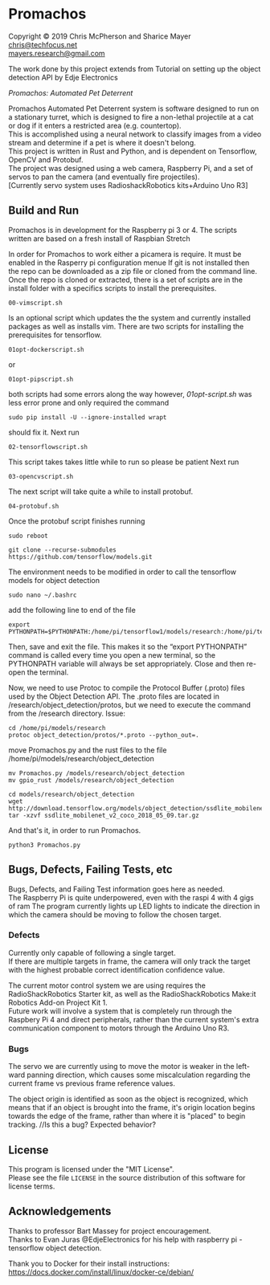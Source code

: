 # Promachos

Copyright © 2019 Chris McPherson and Sharice Mayer  
chris@techfocus.net  
mayers.research@gmail.com  

The work done by this project extends from Tutorial on setting up the object detection API by Edje Electronics 

_Promachos: Automated Pet Deterrent_ 

Promachos Automated Pet Deterrent system is software designed to run on
a stationary turret, which is designed to fire a non-lethal projectile at a cat or dog 
if it enters a restricted area (e.g. countertop).  
This is accomplished using a neural network to classify images
from a video stream and determine if a pet is where it doesn't belong.  
This project is written in Rust and Python, and is dependent on Tensorflow, OpenCV and Protobuf.  
The project was designed using a web camera, Raspberry Pi, 
and a set of servos to pan the camera (and eventually fire projectiles).  
[Currently servo system uses RadioshackRobotics kits+Arduino Uno R3]

## Build and Run  
Promachos is in development for the Raspberry pi 3 or 4. 
The scripts written are based on a fresh install of Raspbian Stretch

In order for Promachos to work either a picamera is require. It must be enabled in the Rasperry pi configuration menue
If git is not installed then the repo can be downloaded as a zip file or cloned from the command line. Once the repo is cloned or extracted, there is a set of scripts are in the install folder with a specifics scripts to install the prerequisites. 

```
00-vimscript.sh
```
Is an optional script which updates the the system and currently installed packages as well as installs vim. There are two scripts for installing the prerequisites for tensorflow. 
```
01opt-dockerscript.sh
```
or 
```
01opt-pipscript.sh
```
both scripts had some errors along the way however, *01opt-script.sh* was less error prone and only required the command
```
sudo pip install -U --ignore-installed wrapt
```
should fix it.
Next run 
```
02-tensorflowscript.sh
```
This script takes takes little while to run so please be patient
Next run 
```
03-opencvscript.sh
```
The next script will take quite a while to install protobuf. 
```
04-protobuf.sh
```
Once the protobuf script finishes running
```
sudo reboot
```
```
git clone --recurse-submodules https://github.com/tensorflow/models.git
```
The environment needs to be modified in order to call the tensorflow models for object detection
```
sudo nano ~/.bashrc
```
add the following line to end of the file
```
export PYTHONPATH=$PYTHONPATH:/home/pi/tensorflow1/models/research:/home/pi/tensorflow1/models/research/slim
```
Then, save and exit the file. This makes it so the “export PYTHONPATH” command is called every time you open a new terminal, so the PYTHONPATH variable will always be set appropriately. Close and then re-open the terminal.

Now, we need to use Protoc to compile the Protocol Buffer (.proto) files used by the Object Detection API. The .proto files are located in /research/object_detection/protos, but we need to execute the command from the /research directory. Issue:

```
cd /home/pi/models/research
protoc object_detection/protos/*.proto --python_out=.
```

move Promachos.py and the rust files to the file /home/pi/models/research/object_detection
```
mv Promachos.py /models/research/object_detection
mv gpio_rust /models/research/object_detection
```

```
cd models/research/object_detection
wget http://download.tensorflow.org/models/object_detection/ssdlite_mobilenet_v2_coco_2018_05_09.tar.gz
tar -xzvf ssdlite_mobilenet_v2_coco_2018_05_09.tar.gz
```

And that's it, in order to run Promachos.
```
python3 Promachos.py
```

## Bugs, Defects, Failing Tests, etc  

Bugs, Defects, and Failing Test information goes here as needed.  
The Raspberry Pi is quite underpowered, even with the raspi 4 with 4 gigs of ram
The program currently lights up LED lights to indicate
the direction in which the camera should be moving to 
follow the chosen target.  

### Defects    
Currently only capable of following a single target.  
If there are multiple targets in frame, the camera 
will only track the target with the highest 
probable correct identification confidence value.  

The current motor control system we are using 
requires the RadioShackRobotics Starter kit, 
as well as the RadioShackRobotics Make:it 
Robotics Add-on Project Kit 1.   
Future work will involve a system that is completely
run through the Raspbery Pi 4 and direct peripherals, 
rather than the current system's extra communication 
component to motors through the Arduino Uno R3.  

### Bugs  
The servo we are currently using to move the motor is weaker
in the left-ward panning direction, which causes some 
miscalculation regarding the current frame vs previous frame 
reference values.    

The object origin is identified as soon as the object is recognized,
which means that if an object is brought into the frame, it's origin
location begins towards the edge of the frame, rather than where it
is "placed" to begin tracking.  //Is this a bug? Expected behavior?


## License  

This program is licensed under the "MIT License".  
Please see the file `LICENSE` in the source distribution of this
software for license terms.  


## Acknowledgements 
Thanks to professor Bart Massey for project encouragement.  
Thanks to Evan Juras @EdjeElectronics for his help with 
raspberry pi - tensorflow object detection.   

Thank you to Docker for their install instructions:
https://docs.docker.com/install/linux/docker-ce/debian/


